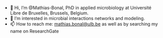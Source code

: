 - 👋 Hi, I’m @Mathias-Bonal, PhD in applied microbiology at Université Libre de Bruxelles, Brussels, Belgium.
- 👀 I’m interested in microbial interactions networks and modeling.
- 📫 How to reach me: mathias.bonal@ulb.be as well as by searching my name on ResearchGate

<!---
Mathias-Bonal/Mathias-Bonal is a ✨ special ✨ repository because its `README.md` (this file) appears on your GitHub profile.
You can click the Preview link to take a look at your changes.
--->
